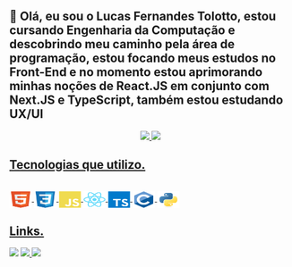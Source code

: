 ## 👋 Olá, eu sou o Lucas Fernandes Tolotto, estou cursando Engenharia da Computação e descobrindo meu caminho pela área de programação, estou focando meus estudos no Front-End e no momento estou aprimorando minhas noções de React.JS em conjunto com Next.JS e TypeScript, também estou estudando UX/UI

<div align="center">
  <a href="https://github.com/lucastoll">
  <img height="150em" src="https://github-readme-stats.vercel.app/api?username=lucastoll&show_icons=true&theme=slateorange&include_all_commits=true&count_private=true&hide=contribs,prs"/>
  <img height="150em" src="https://github-readme-stats.vercel.app/api/top-langs/?username=lucastoll&layout=compact&langs_count=7&theme=slateorange"/>
</div>

## Tecnologias que utilizo.
 
<div style="display: inline_block"><br>
  <img align="center" alt="HTML" height="30" width="40" src="https://raw.githubusercontent.com/devicons/devicon/master/icons/html5/html5-original.svg">
  <img align="center" alt="CSS" height="30" width="40" src="https://raw.githubusercontent.com/devicons/devicon/master/icons/css3/css3-original.svg">
  <img align="center" alt="JavaScript" height="30" width="40" src="https://raw.githubusercontent.com/devicons/devicon/master/icons/javascript/javascript-plain.svg">
  <img align="center" alt="React" height="30" width="40" src="https://raw.githubusercontent.com/devicons/devicon/master/icons/react/react-original.svg">
  <img align="center" alt="TypeScript" height="30" width="40" src="https://raw.githubusercontent.com/devicons/devicon/master/icons/typescript/typescript-original.svg">
  <img align="center" alt="Linguagem C" height="30" width="40" src="https://github.com/devicons/devicon/blob/master/icons/c/c-original.svg">
  <img align="center" alt="Python" height="30" width="40" src="https://raw.githubusercontent.com/devicons/devicon/master/icons/python/python-original.svg">
</div>
  
## Links.
 
<div> 
  <a href="https://www.youtube.com/channel/UC9GbZyjs7Get3c6OcAqx8yw" target="_blank"><img src="https://img.shields.io/badge/YouTube-FF0000?style=for-the-badge&logo=youtube&logoColor=white" target="_blank"></a>
  
  <a href="mailto:lucasfernandestolotto@gmail.com?subject=Hello%20again" target="_blank">
      <img src="https://img.shields.io/badge/Gmail-D14836?style=for-the-badge&logo=gmail&logoColor=white"/> </a>
  
  <a href="https://www.linkedin.com/in/lucas-fernandes-tolotto/" target="_blank">
    <img src="https://img.shields.io/badge/-LinkedIn-%230077B5?style=for-the-badge&logo=linkedin&logoColor=white" target="_blank">
  </a>  
</div>
